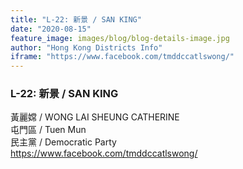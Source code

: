 ```yaml
---
title: "L-22: 新景 / SAN KING"
date: "2020-08-15"
feature_image: images/blog/blog-details-image.jpg
author: "Hong Kong Districts Info"
iframe: "https://www.facebook.com/tmddccatlswong/"
---
```


### L-22: 新景 / SAN KING  
黃麗嫦 / WONG LAI SHEUNG CATHERINE  
屯門區 / Tuen Mun  
民主黨 / Democratic Party  
https://www.facebook.com/tmddccatlswong/
